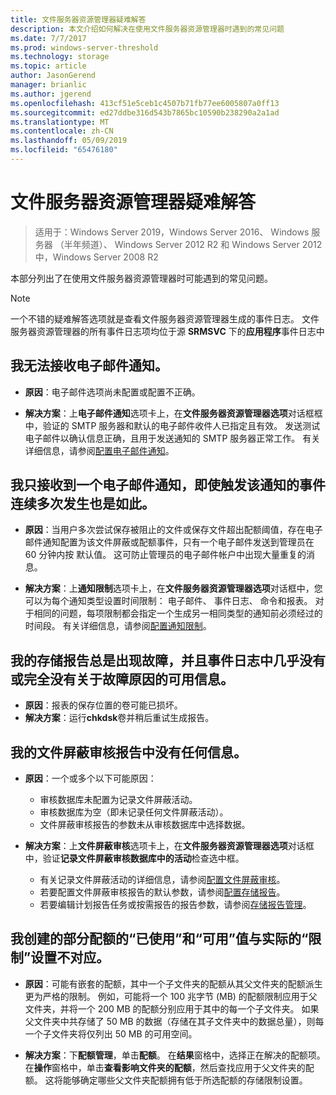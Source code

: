 ```yaml
---
title: 文件服务器资源管理器疑难解答
description: 本文介绍如何解决在使用文件服务器资源管理器时遇到的常见问题
ms.date: 7/7/2017
ms.prod: windows-server-threshold
ms.technology: storage
ms.topic: article
author: JasonGerend
manager: brianlic
ms.author: jgerend
ms.openlocfilehash: 413cf51e5ceb1c4507b71fb77ee6005807a0ff13
ms.sourcegitcommit: ed27ddbe316d543b7865bc10590b238290a2a1ad
ms.translationtype: MT
ms.contentlocale: zh-CN
ms.lasthandoff: 05/09/2019
ms.locfileid: "65476180"
---
```

# <a name="troubleshooting-file-server-resource-manager"></a>文件服务器资源管理器疑难解答

> 适用于：Windows Server 2019，Windows Server 2016、 Windows 服务器 （半年频道）、 Windows Server 2012 R2 和 Windows Server 2012 中，Windows Server 2008 R2

本部分列出了在使用文件服务器资源管理器时可能遇到的常见问题。

> [!Note]
> 一个不错的疑难解答选项就是查看文件服务器资源管理器生成的事件日志。 文件服务器资源管理器的所有事件日志项均位于源 **SRMSVC** 下的**应用程序**事件日志中

## <a name="i-am-not-receiving-e-mail-notifications"></a>我无法接收电子邮件通知。

-   **原因**：电子邮件选项尚未配置或配置不正确。

-   **解决方案**：上**电子邮件通知**选项卡上，在**文件服务器资源管理器选项**对话框框中，验证的 SMTP 服务器和默认的电子邮件收件人已指定且有效。 发送测试电子邮件以确认信息正确，且用于发送通知的 SMTP 服务器正常工作。 有关详细信息，请参阅[配置电子邮件通知](configure-email-notifications.md)。


## <a name="i-am-only-receiving-one-e-mail-notification-even-though-the-event-that-triggered-that-notification-happened-several-times-in-a-row"></a>我只接收到一个电子邮件通知，即使触发该通知的事件连续多次发生也是如此。

-   **原因**：当用户多次尝试保存被阻止的文件或保存文件超出配额阈值，存在电子邮件通知配置为该文件屏蔽或配额事件，只有一个电子邮件发送到管理员在 60 分钟内按 默认值。 这可防止管理员的电子邮件帐户中出现大量重复的消息。

-   **解决方案**：上**通知限制**选项卡上，在**文件服务器资源管理器选项**对话框中，您可以为每个通知类型设置时间限制： 电子邮件、 事件日志、 命令和报表。 对于相同的问题，每项限制都会指定一个生成另一相同类型的通知前必须经过的时间段。 有关详细信息，请参阅[配置通知限制](configure-notification-limits.md)。


## <a name="my-storage-reports-keep-failing-and-little-or-no-information-is-available-in-the-event-log-regarding-the-source-of-the-failure"></a>我的存储报告总是出现故障，并且事件日志中几乎没有或完全没有关于故障原因的可用信息。

-   **原因**：报表的保存位置的卷可能已损坏。
-   **解决方案**：运行**chkdsk**卷并稍后重试生成报告。

## <a name="my-file-screening-audit-reports-do-not-contain-any-information"></a>我的文件屏蔽审核报告中没有任何信息。

-   **原因**：一个或多个以下可能原因：
    -   审核数据库未配置为记录文件屏蔽活动。
    -   审核数据库为空（即未记录任何文件屏蔽活动）。
    -   文件屏蔽审核报告的参数未从审核数据库中选择数据。
    
-   **解决方案**：上**文件屏蔽审核**选项卡上，在**文件服务器资源管理器选项**对话框中，验证**记录文件屏蔽审核数据库中的活动**检查选中框。
    -   有关记录文件屏蔽活动的详细信息，请参阅[配置文件屏蔽审核](configure-file-screen-audit.md)。
    -   若要配置文件屏蔽审核报告的默认参数，请参阅[配置存储报告](configure-storage-reports.md)。
    -   若要编辑计划报告任务或按需报告的报告参数，请参阅[存储报告管理](storage-reports-management.md)。

## <a name="the-used-and-available-values-for-some-of-the-quotas-i-have-created-do-not-correspond-to-the-actual-limit-setting"></a>我创建的部分配额的“已使用”和“可用”值与实际的“限制”设置不对应。

-   **原因**：可能有嵌套的配额，其中一个子文件夹的配额从其父文件夹的配额派生更为严格的限制。 例如，可能将一个 100 兆字节 (MB) 的配额限制应用于父文件夹，并将一个 200 MB 的配额分别应用于其中的每一个子文件夹。 如果父文件夹中共存储了 50 MB 的数据（存储在其子文件夹中的数据总量），则每一个子文件夹将仅列出 50 MB 的可用空间。

-   **解决方案**：下**配额管理**，单击**配额**。 在**结果**窗格中，选择正在解决的配额项。 在**操作**窗格中，单击**查看影响文件夹的配额**，然后查找应用于父文件夹的配额。 这将能够确定哪些父文件夹配额拥有低于所选配额的存储限制设置。

